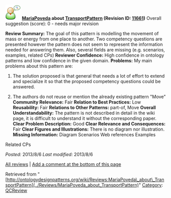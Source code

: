 [![](../images/thumb/2/29/Reviewer.png/48px-Reviewer.png)](../Image/Reviewer.png "Reviewer.png")
__[MariaPoveda](../User/MariaPoveda "User:MariaPoveda") about [TransportPattern](../Submissions/TransportPattern "Submissions:TransportPattern") (Revision ID: [11661](../Submissions/TransportPattern@oldid=11661 "http://ontologydesignpatterns.org/wiki/Submissions:TransportPattern?oldid=11661"))__
Overall suggestion (score): 0 - needs major revision




 __Review Summary:__ The goal of this pattern is modelling the movement of mass or energy from one place to another. Two competency questions are presented however the pattern does not seem to represent the information needed for answering them. Also, several fields are missing (e.g. scenarios, examples, related CPs)
__Reviewer Confidence:__ High confidence in ontology patterns and low confidence in the given domain.
__Problems:__ My main problems about this pattern are:
1) The solution proposed is that general that needs a lot of effort to extend and specialize it so that the proposed competency questions could be answered.



2) The authors do not reuse or mention the already existing pattern "Move"
__Community Relevance:__ Fair
__Relation to Best Practices:__ Low
__Reusability:__ Fair
__Relations to Other Patterns:__ part-of, Move
__Overall Understandability:__ The pattern is not described in detail in the wiki page, it is difficult to understand it without the corresponding paper.
__Clear Problem Description:__ Good
__Clear Relevance and Consequences:__ Fair
__Clear Figures and Illustrations:__ There is no diagram nor illustration.
__Missing Information:__ Diagram
Scenarios
Web references
Examples



Related CPs

_Posted:_ 2013/8/6 _Last modified:_ 2013/8/6



[All reviews](../Reviews/Main "Reviews:Main") | [Add a comment at the bottom of this page](index.php@title=Odp%253AAdd_comment&target=../Reviews/MariaPoveda_about_TransportPattern#New_comment "http://ontologydesignpatterns.org/wiki/index.php?title=Odp:Add_comment&target=Reviews:MariaPoveda_about_TransportPattern#New_comment")


Retrieved from "[http://ontologydesignpatterns.org/wiki/Reviews:MariaPoveda\_about\_TransportPattern](../Reviews/MariaPoveda_about_TransportPattern)"
 [Category](http://ontologydesignpatterns.org/wiki/Special:Categories "Special:Categories"): [QCReview](../Category/QCReview "Category:QCReview")